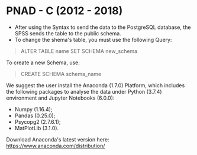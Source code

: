 # PNAD - C (2012 - 2018)

- After using the Syntax to send the data to the PostgreSQL database, the SPSS sends the table to the public schema.
- To change the shema's table, you must use the following Query:

> ALTER TABLE name
> SET SCHEMA new_schema

To create a new Schema, use:

> CREATE SCHEMA schema_name

We suggest the user install the Anaconda (1.7.0) Platform, which includes the following packages to analyse the data under Python (3.7.4) environment and Jupyter Notebooks (6.0.0):

- Numpy (1.16.4);
- Pandas (0.25.0);
- Psycopg2 (2.7.6.1);
- MatPlotLib (3.1.0).

Download Anaconda's latest version here: https://www.anaconda.com/distribution/
